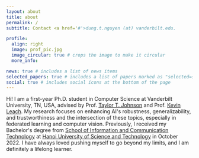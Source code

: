 ```yaml
---
layout: about
title: about
permalink: /
subtitle: Contact <a href='#'>dung.t.nguyen (at) vanderbilt.edu.

profile:
  align: right
  image: prof_pic.jpg
  image_circular: true # crops the image to make it circular
  more_info: 

news: true # includes a list of news items
selected_papers: true # includes a list of papers marked as "selected={true}"
social: true # includes social icons at the bottom of the page
---
```

Hi! I am a first-year Ph.D. student in Computer Science at Vanderbilt University, TN, USA, advised by Prof. [Taylor T. Johnson](http://www.taylortjohnson.com/) and Prof. [Kevin Leach](https://kjl.name/).
My research focuses on enhancing AI's robustness, generalizability, and trustworthiness and the intersection of these topics, especially in federated learning and computer vision.
Previously, I received my Bachelor's degree from [School of Information and Communication Technology](https://soict.hust.edu.vn/en/) at [Hanoi University of Science and Technology](hust.edu.vn) in October 2022. 
I have always loved pushing myself to go beyond my limits, and I am definitely a lifelong learner.